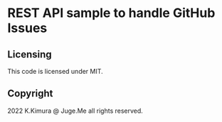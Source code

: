 # REST API sample to handle GitHub Issues


## Licensing

This code is licensed under MIT.


## Copyright

2022 K.Kimura @ Juge.Me all rights reserved.

